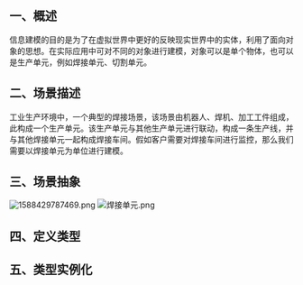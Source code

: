 ## 一、概述
信息建模的目的是为了在虚拟世界中更好的反映现实世界中的实体，利用了面向对象的思想。在实际应用中可对不同的对象进行建模，对象可以是单个物体，也可以是生产单元，例如焊接单元、切割单元。
## 二、场景描述
工业生产环境中，一个典型的焊接场景，该场景由机器人、焊机、加工工件组成，此构成一个生产单元。该生产单元与其他生产单元进行联动，构成一条生产线，并与其他焊接单元一起构成焊接车间。假如客户需要对焊接车间进行监控，那么我们需要以焊接单元为单位进行建模。
## 三、场景抽象
![1588429787469.png](https://i.loli.net/2020/05/02/Ybl2T9PimdnEZqS.png)
![焊接单元.png](https://i.loli.net/2020/05/02/W3CuH6ojr9mJXIy.png)
## 四、定义类型



## 五、类型实例化

<!--stackedit_data:
eyJoaXN0b3J5IjpbMTQwMTE5NTAyMiwxNTA1NzgwMjgxLC0xMD
AzNzY2MjM1XX0=
-->
